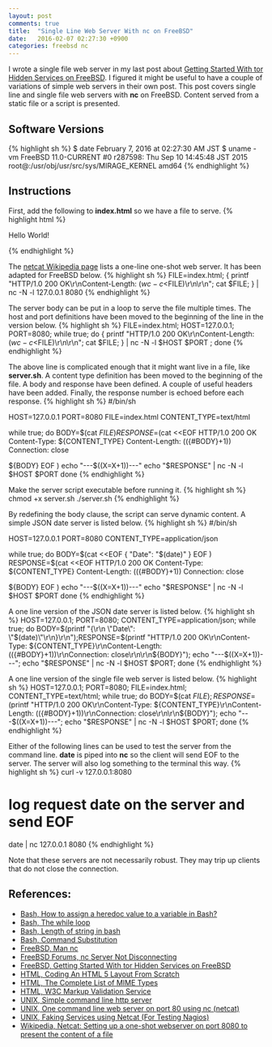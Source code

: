 ```yaml
---
layout: post
comments: true
title:  "Single Line Web Server With nc on FreeBSD"
date:   2016-02-07 02:27:30 +0900
categories: freebsd nc
---
```

I wrote a single file web server in my last post about [Getting Started With tor Hidden Services on FreeBSD][freebsd-tor].
I figured it might be useful to have a couple of variations of simple web servers in their own post.
This post covers single line and single file web servers with **nc** on FreeBSD.
Content served from a static file or a script is presented.

## Software Versions
{% highlight sh %}
$ date
February  7, 2016 at 02:27:30 AM JST
$ uname -vm
FreeBSD 11.0-CURRENT #0 r287598: Thu Sep 10 14:45:48 JST 2015     root@:/usr/obj/usr/src/sys/MIRAGE_KERNEL  amd64
{% endhighlight %}

## Instructions
First, add the following to **index.html** so we have a file to serve.
{% highlight html %}
<!DOCTYPE html>
<html lang="en">
  <head>
    <meta charset="utf-8" />
    <title>Hello World!</title>
  </head>
  <body>
    <p>Hello World!</p>
  </body>
</html>
{% endhighlight %}

The [netcat Wikipedia page][wikipedia-netcat] lists a one-line one-shot web server.
It has been adapted for FreeBSD below.
{% highlight sh %}
FILE=index.html; { printf "HTTP/1.0 200 OK\r\nContent-Length: $(wc -c <$FILE)\r\n\r\n"; cat $FILE; } | nc -N -l 127.0.0.1 8080
{% endhighlight %}

The server body can be put in a loop to serve the file multiple times.
The host and port definitions have been moved to the beginning of the line in the version below.
{% highlight sh %}
FILE=index.html; HOST=127.0.0.1; PORT=8080; while true; do { printf "HTTP/1.0 200 OK\r\nContent-Length: $(wc -c <$FILE)\r\n\r\n"; cat $FILE; } | nc -N -l $HOST $PORT ; done
{% endhighlight %}

The above line is complicated enough that it might want live in a file, like **server.sh**.
A content type definition has been moved to the beginning of the file.
A body and response have been defined.
A couple of useful headers have been added.
Finally, the response number is echoed before each response.
{% highlight sh %}
#/bin/sh

HOST=127.0.0.1
PORT=8080
FILE=index.html
CONTENT_TYPE=text/html

while true; do
BODY=$(cat $FILE)
RESPONSE=$(cat <<EOF
HTTP/1.0 200 OK
Content-Type: ${CONTENT_TYPE}
Content-Length: $((${#BODY}+1))
Connection: close

${BODY}
EOF
)
echo "---$((X=X+1))---"
echo "$RESPONSE" | nc -N -l $HOST $PORT
done
{% endhighlight %}

Make the server script executable before running it.
{% highlight sh %}
chmod +x server.sh
./server.sh
{% endhighlight %}

By redefining the body clause, the script can serve dynamic content.
A simple JSON date server is listed below.
{% highlight sh %}
#/bin/sh

HOST=127.0.0.1
PORT=8080
CONTENT_TYPE=application/json

while true; do
BODY=$(cat <<EOF
{
  "Date": "$(date)"
}
EOF
)
RESPONSE=$(cat <<EOF
HTTP/1.0 200 OK
Content-Type: ${CONTENT_TYPE}
Content-Length: $((${#BODY}+1))
Connection: close

${BODY}
EOF
)
echo "---$((X=X+1))---"
echo "$RESPONSE" | nc -N -l $HOST $PORT
done
{% endhighlight %}

A one line version of the JSON date server is listed below.
{% highlight sh %}
HOST=127.0.0.1; PORT=8080; CONTENT_TYPE=application/json; while true; do BODY=$(printf "{\r\n  \"Date\": \"$(date)\"\r\n}\r\n");RESPONSE=$(printf "HTTP/1.0 200 OK\r\nContent-Type: ${CONTENT_TYPE}\r\nContent-Length: $((${#BODY}+1))\r\nConnection: close\r\n\r\n${BODY}"); echo "---$((X=X+1))---"; echo "$RESPONSE" | nc -N -l $HOST $PORT; done
{% endhighlight %}

A one line version of the single file web server is listed below.
{% highlight sh %}
HOST=127.0.0.1; PORT=8080; FILE=index.html; CONTENT_TYPE=text/html; while true; do BODY=$(cat $FILE);RESPONSE=$(printf "HTTP/1.0 200 OK\r\nContent-Type: ${CONTENT_TYPE}\r\nContent-Length: $((${#BODY}+1))\r\nConnection: close\r\n\r\n${BODY}"); echo "---$((X=X+1))---"; echo "$RESPONSE" | nc -N -l $HOST $PORT; done
{% endhighlight %}

Either of the following lines can be used to test the server from the command line.
**date** is piped into **nc** so the client will send EOF to the server.
The server will also log something to the terminal this way.
{% highlight sh %}
curl -v 127.0.0.1:8080
# log request date on the server and send EOF
date | nc 127.0.0.1 8080
{% endhighlight %}

Note that these servers are not necessarily robust.
They may trip up clients that do not close the connection.

## References:
- [Bash, How to assign a heredoc value to a variable in Bash?][bash-heredoc]
- [Bash, The while loop][bash-while]
- [Bash, Length of string in bash][bash-string-length]
- [Bash, Command Substitution][bash-command-sub]
- [FreeBSD, Man nc][man-nc]
- [FreeBSD Forums, nc Server Not Disconnecting][freebsd-forum-nc]
- [FreeBSD, Getting Started With tor Hidden Services on FreeBSD][freebsd-tor]
- [HTML, Coding An HTML 5 Layout From Scratch][html-template]
- [HTML, The Complete List of MIME Types][html-mime-types]
- [HTML, W3C Markup Validation Service][html-validator]
- [UNIX, Simple command line http server][unix-single-line-server]
- [UNIX, One command line web server on port 80 using nc (netcat)][unix-one-command-server]
- [UNIX, Faking Services using Netcat (For Testing Nagios)][unix-faking-services]
- [Wikipedia, Netcat: Setting up a one-shot webserver on port 8080 to present the content of a file][wikipedia-netcat]

[html-template]:           https://www.smashingmagazine.com/2009/08/designing-a-html-5-layout-from-scratch/
[html-mime-types]:         http://www.sitepoint.com/web-foundations/mime-types-complete-list/
[html-validator]:          https://validator.w3.org
[man-nc]:                  https://www.freebsd.org/cgi/man.cgi?nc
[freebsd-forum-nc]:        https://forums.freebsd.org/threads/nc-server-not-disconnecting.55033/
[freebsd-tor]:             https://sgeos.github.io/tor/freebsd/nc/curl/2016/02/06/getting-started-with-tor-hidden-services-on-freebsd.html
[bash-heredoc]:            http://stackoverflow.com/questions/1167746/how-to-assign-a-heredoc-value-to-a-variable-in-bash
[bash-while]:              http://tldp.org/LDP/Bash-Beginners-Guide/html/sect_09_02.html
[bash-string-length]:      http://stackoverflow.com/questions/17368067/length-of-string-in-bash
[bash-command-sub]:        http://www.tldp.org/LDP/abs/html/commandsub.html
[unix-faking-services]:    http://notes.rioastamal.net/2014/02/faking-services-using-netcat-for-nagios-testing.html
[unix-single-line-server]: http://unix.stackexchange.com/questions/32182/simple-command-line-http-server
[unix-one-command-server]: http://www.commandlinefu.com/commands/view/9164/one-command-line-web-server-on-port-80-using-nc-netcat
[wikipedia-netcat]:        https://en.wikipedia.org/wiki/Netcat#Setting_up_a_one-shot_webserver_on_port_8080_to_present_the_content_of_a_file

